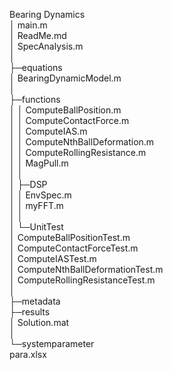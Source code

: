 Bearing Dynamics  
│  main.m  
│  ReadMe.md  
│  SpecAnalysis.m  
│  
├─equations  
│      BearingDynamicModel.m  
│  
├─functions  
│  │  ComputeBallPosition.m  
│  │  ComputeContactForce.m  
│  │  ComputeIAS.m  
│  │  ComputeNthBallDeformation.m  
│  │  ComputeRollingResistance.m  
│  │  MagPull.m  
│  │  
│  ├─DSP  
│  │      EnvSpec.m  
│  │      myFFT.m  
│  │  
│  └─UnitTest  
│          ComputeBallPositionTest.m  
│          ComputeContactForceTest.m  
│          ComputeIASTest.m  
│          ComputeNthBallDeformationTest.m  
│          ComputeRollingResistanceTest.m  
│  
├─metadata  
├─results  
│      Solution.mat  
│  
└─systemparameter  
        para.xlsx   